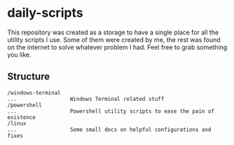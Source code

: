# daily-scripts

This repository was created as a storage to have a single place for all the utility scripts I use. Some of them were created by me, the rest was found on the internet to solve whatever problem I had. Feel free to grab something you like.

## Structure

```
/windows-terminal
...                 Windows Terminal related stuff
/powershell
...                 Powershell utility scripts to ease the pain of existence
/linux
...                 Some small docs on helpful configurations and fixes
```
